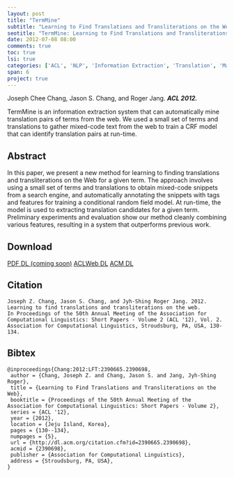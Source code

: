 ```yaml
---
layout: post
title: "TermMine"
subtitle: "Learning to Find Translations and Transliterations on the Web"
seotitle: "TermMine: Learning to Find Translations and Transliterations on the Web (ACL 2012)"
date: 2012-07-08 08:00
comments: true
toc: true
lsi: true
categories: ['ACL', 'NLP', 'Information Extraction', 'Translation', 'Machine Learning']
span: 6
project: true
---
```



Joseph Chee Chang, Jason S. Chang, and Roger Jang. ***ACL 2012.***

TermMine is an information extraction system that can automatically mine
translation pairs of terms from the web. We used a small set of terms and
translations to gather mixed-code text from the web to train a CRF model that
can identify translation pairs at run-time.

<!--more-->

Abstract
----------------------
In this paper, we present a new method for learning to finding translations and
transliterations on the Web for a given term. The approach involves using a
small set of terms and translations to obtain mixed-code snippets from a search
engine, and automatically annotating the snippets with tags and features for
training a conditional random field model. At run-time, the model is used to
extracting translation candidates for a given term. Preliminary experiments and
evaluation show our method cleanly combining various features, resulting in a
system that outperforms previous work.

Download
----------------------
<a class="btn btn-default" href="#" role="button">PDF DL (coming soon)</a>
<a class="btn btn-default" href="http://www.aclweb.org/anthology/P12-2026" role="button">ACLWeb DL</a>
<a class="btn btn-default" href="http://dl.acm.org/citation.cfm?id=2390665.2390698" role="button">ACM DL</a>

Citation
----------------------

```
Joseph Z. Chang, Jason S. Chang, and Jyh-Shing Roger Jang. 2012.
Learning to find translations and transliterations on the web.
In Proceedings of the 50th Annual Meeting of the Association for Computational Linguistics: Short Papers - Volume 2 (ACL '12), Vol. 2.
Association for Computational Linguistics, Stroudsburg, PA, USA, 130-134.
```

Bibtex
----------------------
```
@inproceedings{Chang:2012:LFT:2390665.2390698,
 author = {Chang, Joseph Z. and Chang, Jason S. and Jang, Jyh-Shing Roger},
 title = {Learning to Find Translations and Transliterations on the Web},
 booktitle = {Proceedings of the 50th Annual Meeting of the Association for Computational Linguistics: Short Papers - Volume 2},
 series = {ACL '12},
 year = {2012},
 location = {Jeju Island, Korea},
 pages = {130--134},
 numpages = {5},
 url = {http://dl.acm.org/citation.cfm?id=2390665.2390698},
 acmid = {2390698},
 publisher = {Association for Computational Linguistics},
 address = {Stroudsburg, PA, USA},
} 
```
